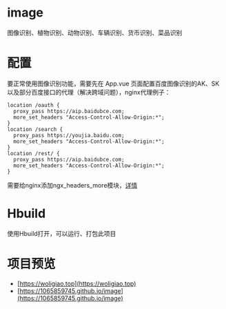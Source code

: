 # image
图像识别、植物识别、动物识别、车辆识别、货币识别、菜品识别
# 配置
要正常使用图像识别功能，需要先在 App.vue 页面配置百度图像识别的AK、SK以及部分百度接口的代理（解决跨域问题），nginx代理例子：
```
location /oauth {
  proxy_pass https://aip.baidubce.com;
  more_set_headers "Access-Control-Allow-Origin:*";
}
location /search {
  proxy_pass https://youjia.baidu.com;
  more_set_headers "Access-Control-Allow-Origin:*";
}
location /rest/ {
  proxy_pass https://aip.baidubce.com;
  more_set_headers "Access-Control-Allow-Origin:*";
}
```
需要给nginx添加ngx_headers_more模块，[详情](https://www.cnblogs.com/kenwar/p/8297725.html)
# Hbuild
使用Hbuild打开，可以运行、打包此项目
# 项目预览
- [https://woligiao.top](https://woligiao.top)
- [https://1065859745.github.io/image](https://1065859745.github.io/image)
